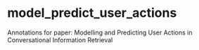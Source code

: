 # model_predict_user_actions
Annotations for paper: Modelling and Predicting User Actions in Conversational Information Retrieval
